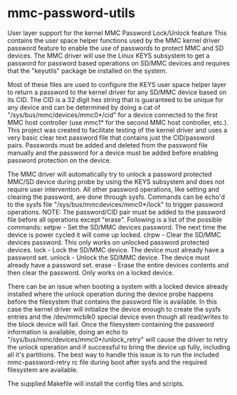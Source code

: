 # mmc-password-utils
User layer support for the kernel MMC Password Lock/Unlock feature
This contains the user space helper functions used by the MMC kernel driver password feature to enable the use of passwords to  protect MMC and SD devices. The MMC driver will use the Linux KEYS subsystem to get a password for password based operations on SD/MMC devices and requires that the "keyutils" package be installed on the system.

Most of these files are used to configure the KEYS user space helper layer to return a password to the kernel driver for any SD/MMC device based on its CID. The CID is a 32 digit hex string that is guaranteed to be unique for any device and can be determined by doing a cat of "/sys/bus/mmc/devices/mmc0\*/cid" for a device connected to the first MMC host controller (use mmc1* for the second MMC host controller, etc.). This project was created to facilitate testing of the kernel driver and uses a very basic clear text password file that contains just the CID/password pairs. Passwords must be added and deleted from the password file manually and the password for a device must be added before enabling password protection on the device.

The MMC driver will automatically try to unlock a password protected MMC/SD device during probe by using the KEYS subsystem and does not require user intervention. All other password operations, like setting and clearing the password, are done through sysfs. Commands can be echo'd to the sysfs file "/sys/bus/mmcdevices/mmc0*/lock" to trigger password operations. NOTE: The password/CID pair must be added to the password file before all operations except "erase". Following is a list of the possible commands:
setpw - Set the SD/MMC devices password. The next time the device is power cycled it will come up locked.
clrpw - Clear the SD/MMC devices password. This only works on unlocked password protected devices.
lock - Lock the SD/MMC device. The device must already have a password set.
unlock - Unlock the SD/MMC device. The device must already have a password set. 
erase - Erase the entire devices contents and then clear the password. Only works on a locked device.

There can be an issue when booting a system with a locked device already installed where the unlock operation during the device probe happens before the filesystem that contains the password file is available. In this case the kernel driver will initialize the device enough to create the sysfs entries and the /dev/mmcblk0 special device even though all read/writes to the block device will fail. Once the filesystem containing the password information is available, doing an echo to "/sys/bus/mmc/devices/mmc0*/unlock_retry" will cause the driver to retry the unlock operation and if successful to bring the device up fully, including all it's partitions. The best way to handle this issue is to run the included mmc-password-retry rc file during boot after sysfs and the required filesystem are available.

The supplied Makefile will install the config files and scripts.
